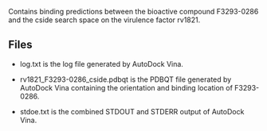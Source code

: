 Contains binding predictions between the bioactive compound F3293-0286 and the cside search space on the virulence factor rv1821.

## Files

- log.txt is the log file generated by AutoDock Vina.

- rv1821_F3293-0286_cside.pdbqt is the PDBQT file generated by AutoDock Vina containing the orientation and binding location of F3293-0286.

- stdoe.txt is the combined STDOUT and STDERR output of AutoDock Vina.

